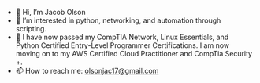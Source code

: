 - 👋 Hi, I’m Jacob Olson
- 👀 I’m interested in python, networking, and automation through scripting.
- 🌱 I have now passed my CompTIA Network, Linux Essentials, and Python Certified Entry-Level Programmer Certifications. I am now moving on to my AWS Certified Cloud Practitioner and CompTia Security +.
- 📫 How to reach me: olsonjac17@gmail.com

<!---
olsonjac/olsonjac is a ✨ special ✨ repository because its `README.md` (this file) appears on your GitHub profile.
You can click the Preview link to take a look at your changes.
--->
